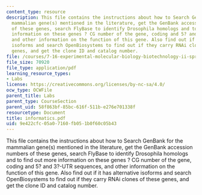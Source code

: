 ```yaml
---
content_type: resource
description: This file contains the instructions about how to Search GenBank for the
  mammalian gene(s) mentioned in the literature, get the GenBank accession numbers
  of these genes, search FlyBase to identify Drosophila homologs and to find out more
  information on these genes ? CG number of the gene, coding and 5? and 3?-UTR sequences,
  and other information on the function of this gene. Also find out if it has alternative
  isoforms and search OpenBiosystems to find out if they carry RNAi clones of these
  genes, and get the clone ID and catalog number.
file: /courses/7-16-experimental-molecular-biology-biotechnology-ii-spring-2005/9e422cfc05a07160fb051b0f60c05b43_informatics.pdf
file_size: 70920
file_type: application/pdf
learning_resource_types:
- Labs
license: https://creativecommons.org/licenses/by-nc-sa/4.0/
ocw_type: OCWFile
parent_title: Labs
parent_type: CourseSection
parent_uid: 58f863bf-85bc-616f-511b-e276e701338f
resourcetype: Document
title: informatics.pdf
uid: 9e422cfc-05a0-7160-fb05-1b0f60c05b43
---
```

This file contains the instructions about how to Search GenBank for the mammalian gene(s) mentioned in the literature, get the GenBank accession numbers of these genes, search FlyBase to identify Drosophila homologs and to find out more information on these genes ? CG number of the gene, coding and 5? and 3?-UTR sequences, and other information on the function of this gene. Also find out if it has alternative isoforms and search OpenBiosystems to find out if they carry RNAi clones of these genes, and get the clone ID and catalog number.